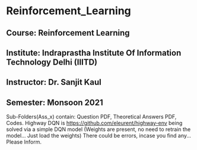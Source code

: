 # Reinforcement_Learning

## Course: Reinforcement Learning
## Institute: Indraprastha Institute Of Information Technology Delhi (IIITD)
## Instructor: Dr. Sanjit Kaul
## Semester: Monsoon 2021

Sub-Folders(Ass_x) contain: Question PDF, Theoretical Answers PDF, Codes. 
Highway DQN is https://github.com/eleurent/highway-env being solved via a simple DQN model (Weights are present, no need to retrain the model... Just load the weights)
There could be errors, incase you find any... Please Inform.
